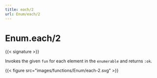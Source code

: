 ```yaml
---
title: each/2
url: Enum/each/2
---
```


# Enum.each/2

{{< signature >}}

Invokes the given `fun` for each element in the `enumerable` and returns `:ok`.

{{< figure src="images/functions/Enum/each-2.svg" >}}
